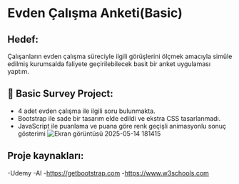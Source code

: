 # Evden Çalışma Anketi(Basic)

## Hedef:
Çalışanların evden çalışma süreciyle ilgili görüşlerini ölçmek amacıyla simüle edilmiş kurumsalda faliyete geçirilebilecek basit bir anket uygulaması yaptım.

## 🚀 Basic Survey Project:

- 4 adet evden çalışma ile ilgili soru bulunmakta.
- Bootstrap ile sade bir tasarım elde edildi ve ekstra CSS tasarlanmadı.
- JavaScript ile puanlama ve puana göre renk geçişli animasyonlu sonuç gösterimi
![Ekran görüntüsü 2025-05-14 181415](https://github.com/user-attachments/assets/c1110479-4fe8-40dc-a77c-083ab0fa1776)




## Proje kaynakları:

-Udemy
-AI
-https://getbootstrap.com
-https://www.w3schools.com
